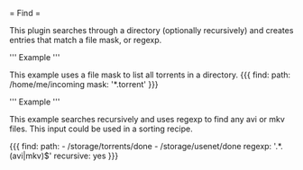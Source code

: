 = Find =

This plugin searches through a directory (optionally recursively) and creates entries that match a file mask, or regexp.

''' Example '''

This example uses a file mask to list all torrents in a directory.
{{{
find:
  path: /home/me/incoming
  mask: '*.torrent'
}}}

''' Example '''

This example searches recursively and uses regexp to find any avi or mkv files. This input could be used in a sorting recipe.

{{{
find:
  path: 
    - /storage/torrents/done
    - /storage/usenet/done
  regexp: '.*\.(avi|mkv)$'
  recursive: yes
}}}